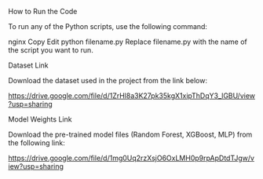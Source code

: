 How to Run the Code

To run any of the Python scripts, use the following command:

nginx
Copy
Edit
python filename.py
Replace filename.py with the name of the script you want to run.

Dataset Link

Download the dataset used in the project from the link below:

https://drive.google.com/file/d/1ZrHl8a3K27pk35kgX1xipThDqY3_lGBU/view?usp=sharing

Model Weights Link

Download the pre-trained model files (Random Forest, XGBoost, MLP) from the following link:

https://drive.google.com/file/d/1mg0Uq2rzXsjO6OxLMH0p9rpApDtdTJgw/view?usp=sharing
